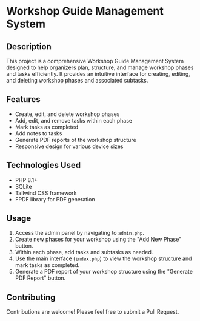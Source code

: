 # Workshop Guide Management System

## Description
This project is a comprehensive Workshop Guide Management System designed to help organizers plan, structure, and manage workshop phases and tasks efficiently. It provides an intuitive interface for creating, editing, and deleting workshop phases and associated subtasks.

## Features
- Create, edit, and delete workshop phases
- Add, edit, and remove tasks within each phase
- Mark tasks as completed
- Add notes to tasks
- Generate PDF reports of the workshop structure
- Responsive design for various device sizes

## Technologies Used
- PHP 8.1+
- SQLite
- Tailwind CSS framework
- FPDF library for PDF generation

## Usage
1. Access the admin panel by navigating to `admin.php`.
2. Create new phases for your workshop using the "Add New Phase" button.
3. Within each phase, add tasks and subtasks as needed.
4. Use the main interface (`index.php`) to view the workshop structure and mark tasks as completed.
5. Generate a PDF report of your workshop structure using the "Generate PDF Report" button.

## Contributing
Contributions are welcome! Please feel free to submit a Pull Request.


